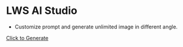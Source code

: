 # LWS AI Studio

- Customize prompt and generate unlimited image in different angle.

[Click to Generate](https://generate-image-234.vercel.app)
